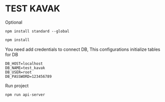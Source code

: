 # TEST KAVAK

Optional
```
npm install standard --global
```

```bash
npm install
```

You need add credentials to connect DB, This configurations initialize tables for DB

```
DB_HOST=localhost
DB_NAME=test_kavak
DB_USER=root
DB_PASSWORD=123456789
```

Run project
```bash
npm run api-server
```
